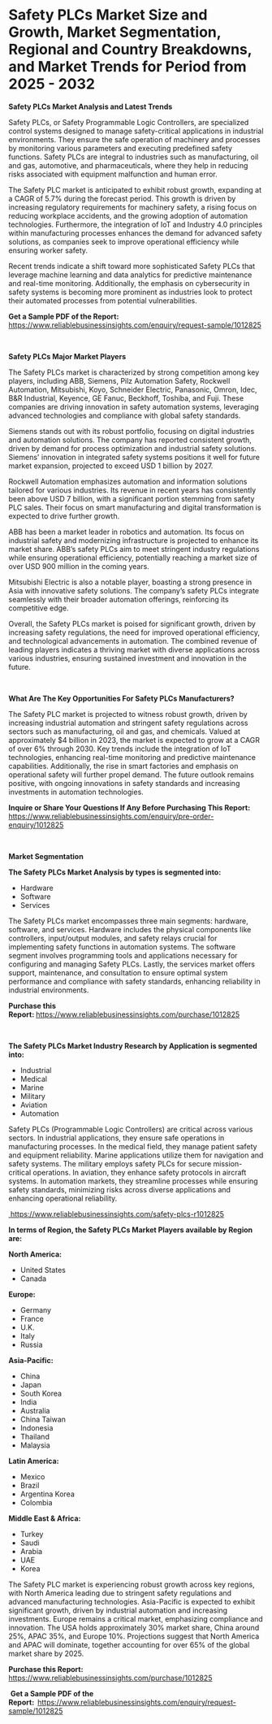 <p><h1>Safety PLCs Market Size and Growth, Market Segmentation, Regional and Country Breakdowns, and Market Trends for Period from 2025 -  2032</h1></p><p><strong>Safety PLCs Market Analysis and Latest Trends</strong></p>
<p><p>Safety PLCs, or Safety Programmable Logic Controllers, are specialized control systems designed to manage safety-critical applications in industrial environments. They ensure the safe operation of machinery and processes by monitoring various parameters and executing predefined safety functions. Safety PLCs are integral to industries such as manufacturing, oil and gas, automotive, and pharmaceuticals, where they help in reducing risks associated with equipment malfunction and human error.</p><p>The Safety PLC market is anticipated to exhibit robust growth, expanding at a CAGR of 5.7% during the forecast period. This growth is driven by increasing regulatory requirements for machinery safety, a rising focus on reducing workplace accidents, and the growing adoption of automation technologies. Furthermore, the integration of IoT and Industry 4.0 principles within manufacturing processes enhances the demand for advanced safety solutions, as companies seek to improve operational efficiency while ensuring worker safety. </p><p>Recent trends indicate a shift toward more sophisticated Safety PLCs that leverage machine learning and data analytics for predictive maintenance and real-time monitoring. Additionally, the emphasis on cybersecurity in safety systems is becoming more prominent as industries look to protect their automated processes from potential vulnerabilities.</p></p>
<p><strong>Get a Sample PDF of the Report:&nbsp;</strong> <a href="https://www.reliablebusinessinsights.com/enquiry/request-sample/1012825?utm_campaign=2247&utm_medium=2&utm_source=Github&utm_content=ia&utm_term=16042025&utm_id=safety-plcs">https://www.reliablebusinessinsights.com/enquiry/request-sample/1012825</a></p>
<p>&nbsp;</p>
<p><strong>Safety PLCs Major Market Players</strong></p>
<p><p>The Safety PLCs market is characterized by strong competition among key players, including ABB, Siemens, Pilz Automation Safety, Rockwell Automation, Mitsubishi, Koyo, Schneider Electric, Panasonic, Omron, Idec, B&R Industrial, Keyence, GE Fanuc, Beckhoff, Toshiba, and Fuji. These companies are driving innovation in safety automation systems, leveraging advanced technologies and compliance with global safety standards.</p><p>Siemens stands out with its robust portfolio, focusing on digital industries and automation solutions. The company has reported consistent growth, driven by demand for process optimization and industrial safety solutions. Siemens' innovation in integrated safety systems positions it well for future market expansion, projected to exceed USD 1 billion by 2027.</p><p>Rockwell Automation emphasizes automation and information solutions tailored for various industries. Its revenue in recent years has consistently been above USD 7 billion, with a significant portion stemming from safety PLC sales. Their focus on smart manufacturing and digital transformation is expected to drive further growth.</p><p>ABB has been a market leader in robotics and automation. Its focus on industrial safety and modernizing infrastructure is projected to enhance its market share. ABB’s safety PLCs aim to meet stringent industry regulations while ensuring operational efficiency, potentially reaching a market size of over USD 900 million in the coming years.</p><p>Mitsubishi Electric is also a notable player, boasting a strong presence in Asia with innovative safety solutions. The company’s safety PLCs integrate seamlessly with their broader automation offerings, reinforcing its competitive edge.</p><p>Overall, the Safety PLCs market is poised for significant growth, driven by increasing safety regulations, the need for improved operational efficiency, and technological advancements in automation. The combined revenue of leading players indicates a thriving market with diverse applications across various industries, ensuring sustained investment and innovation in the future.</p></p>
<p>&nbsp;</p>
<p><strong>What Are The Key Opportunities For Safety PLCs Manufacturers?</strong></p>
<p><p>The Safety PLC market is projected to witness robust growth, driven by increasing industrial automation and stringent safety regulations across sectors such as manufacturing, oil and gas, and chemicals. Valued at approximately $4 billion in 2023, the market is expected to grow at a CAGR of over 6% through 2030. Key trends include the integration of IoT technologies, enhancing real-time monitoring and predictive maintenance capabilities. Additionally, the rise in smart factories and emphasis on operational safety will further propel demand. The future outlook remains positive, with ongoing innovations in safety standards and increasing investments in automation technologies.</p></p>
<p><strong>Inquire or Share Your Questions If Any Before Purchasing This Report:</strong> <a href="https://www.reliablebusinessinsights.com/enquiry/pre-order-enquiry/1012825?utm_campaign=2247&utm_medium=2&utm_source=Github&utm_content=ia&utm_term=16042025&utm_id=safety-plcs">https://www.reliablebusinessinsights.com/enquiry/pre-order-enquiry/1012825</a></p>
<p>&nbsp;</p>
<p><strong>Market Segmentation</strong></p>
<p><strong>The Safety PLCs Market Analysis by types is segmented into:</strong></p>
<p><ul><li>Hardware</li><li>Software</li><li>Services</li></ul></p>
<p><p>The Safety PLCs market encompasses three main segments: hardware, software, and services. Hardware includes the physical components like controllers, input/output modules, and safety relays crucial for implementing safety functions in automation systems. The software segment involves programming tools and applications necessary for configuring and managing Safety PLCs. Lastly, the services market offers support, maintenance, and consultation to ensure optimal system performance and compliance with safety standards, enhancing reliability in industrial environments.</p></p>
<p><strong>Purchase this Report:&nbsp;</strong><a href="https://www.reliablebusinessinsights.com/purchase/1012825?utm_campaign=2247&utm_medium=2&utm_source=Github&utm_content=ia&utm_term=16042025&utm_id=safety-plcs">https://www.reliablebusinessinsights.com/purchase/1012825</a></p>
<p>&nbsp;</p>
<p><strong>The Safety PLCs Market Industry Research by Application is segmented into:</strong></p>
<p><ul><li>Industrial</li><li>Medical</li><li>Marine</li><li>Military</li><li>Aviation</li><li>Automation</li></ul></p>
<p><p>Safety PLCs (Programmable Logic Controllers) are critical across various sectors. In industrial applications, they ensure safe operations in manufacturing processes. In the medical field, they manage patient safety and equipment reliability. Marine applications utilize them for navigation and safety systems. The military employs safety PLCs for secure mission-critical operations. In aviation, they enhance safety protocols in aircraft systems. In automation markets, they streamline processes while ensuring safety standards, minimizing risks across diverse applications and enhancing operational reliability.</p></p>
<p><a href="https://www.reliablebusinessinsights.com/safety-plcs-r1012825?utm_campaign=2247&utm_medium=2&utm_source=Github&utm_content=ia&utm_term=16042025&utm_id=safety-plcs">&nbsp;https://www.reliablebusinessinsights.com/safety-plcs-r1012825</a></p>
<p><strong>In terms of Region, the Safety PLCs Market Players available by Region are:</strong></p>
<p>
    <p> <strong> North America: </strong>
        <ul>
            <li>United States</li>
            <li>Canada</li>
        </ul>
        </p> 
    <p> <strong> Europe: </strong>
        <ul>
            <li>Germany</li>
            <li>France</li>
            <li>U.K.</li>
            <li>Italy</li>
            <li>Russia</li>
        </ul>
        </p> 
    <p> <strong> Asia-Pacific: </strong>
        <ul>
            <li>China</li>
            <li>Japan</li>
            <li>South Korea</li>
            <li>India</li>
            <li>Australia</li>
            <li>China Taiwan</li>
            <li>Indonesia</li>
            <li>Thailand</li>
            <li>Malaysia</li>
        </ul>
        </p> 
    <p> <strong> Latin America: </strong>
        <ul>
            <li>Mexico</li>
            <li>Brazil</li>
            <li>Argentina Korea</li>
            <li>Colombia</li>
        </ul>
        </p> 
    <p> <strong> Middle East & Africa: </strong>
        <ul>
            <li>Turkey</li>
            <li>Saudi</li>
            <li>Arabia</li>
            <li>UAE</li>
            <li>Korea</li>
        </ul>
    </p>
    </p>
<p><p>The Safety PLC market is experiencing robust growth across key regions, with North America leading due to stringent safety regulations and advanced manufacturing technologies. Asia-Pacific is expected to exhibit significant growth, driven by industrial automation and increasing investments. Europe remains a critical market, emphasizing compliance and innovation. The USA holds approximately 30% market share, China around 25%, APAC 35%, and Europe 10%. Projections suggest that North America and APAC will dominate, together accounting for over 65% of the global market share by 2025.</p></p>
<p><strong>Purchase this Report: </strong><a href="https://www.reliablebusinessinsights.com/purchase/1012825?utm_campaign=2247&utm_medium=2&utm_source=Github&utm_content=ia&utm_term=16042025&utm_id=safety-plcs">https://www.reliablebusinessinsights.com/purchase/1012825</a></p>
<p>&nbsp;<strong>Get a Sample PDF of the Report:&nbsp;&nbsp;</strong><a href="https://www.reliablebusinessinsights.com/enquiry/request-sample/1012825?utm_campaign=2247&utm_medium=2&utm_source=Github&utm_content=ia&utm_term=16042025&utm_id=safety-plcs">https://www.reliablebusinessinsights.com/enquiry/request-sample/1012825</a></p>
<p><strong></strong></p>
<p><p></p><p></p><p></p></p>